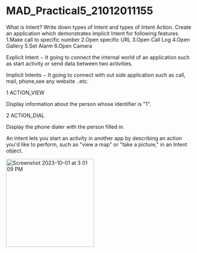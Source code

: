 # MAD_Practical5_21012011155

What is Intent? Write down types of Intent and types of Intent Action. Create an application which demonstrates implicit Intent for following features.
1.Make call to specific number
2.Open specific URL
3.Open Call Log
4.Open Gallery
5.Set Alarm
6.Open Camera

Explicit Intent − It going to connect the internal world of an application such as start activity or send data between two activities.

Implicit Intents − It going to connect with out side application such as call, mail, phone,see any website ..etc.

1 ACTION_VIEW

Display information about the person whose identifier is "1".

2 ACTION_DIAL

Display the phone dialer with the person filled in.

An intent lets you start an activity in another app by describing an action you'd like to perform, such as "view a map" or "take a picture," in an Intent object.

<img width="239" alt="Screenshot 2023-10-01 at 3 01 09 PM" src="https://github.com/Parth1820/MAD_Practical-5_21012011155/assets/139493808/b669f453-b9a7-41c3-900a-5fba59c1c3d1">
